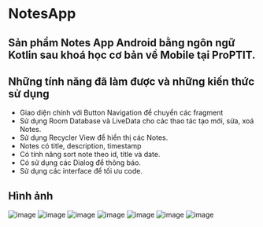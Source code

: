 # NotesApp

## Sản phẩm Notes App Android bằng ngôn ngữ Kotlin sau khoá học cơ bản về Mobile tại ProPTIT.

## Những tính năng đã làm được và những kiến thức sử dụng
* Giao diện chính với Button Navigation để chuyển các fragment
* Sử dụng Room Database và LiveData cho các thao tác tạo mới, sửa, xoá Notes.
* Sử dụng Recycler View để hiển thị các Notes.
* Notes có title, description, timestamp
* Có tính năng sort note theo id, title và date.
* Có sử dụng các Dialog để thông báo.
* Sử dụng các interface để tối ưu code.
## Hình ảnh
![image](https://user-images.githubusercontent.com/84316258/192549389-efc0a891-91a2-47b0-8907-478e658dbcdb.png)
![image](https://user-images.githubusercontent.com/84316258/192549492-9797197d-e9ec-4ef8-9295-d96b31be1a84.png)
![image](https://user-images.githubusercontent.com/84316258/192549564-a08a3a94-2fd2-46bb-afea-110fdbfd10d1.png)
![image](https://user-images.githubusercontent.com/84316258/192549714-a99e3af4-e6b7-40b6-b816-02bdd75f71a6.png)
![image](https://user-images.githubusercontent.com/84316258/192550017-d1f75285-5282-4df4-b293-5a3f5a8f194d.png)
![image](https://user-images.githubusercontent.com/84316258/192549769-829defe0-8347-4130-9fe5-13d90c6cd802.png)
![image](https://user-images.githubusercontent.com/84316258/192549874-cb0c2fdb-dabf-466a-9087-55ea18c7aa85.png)

